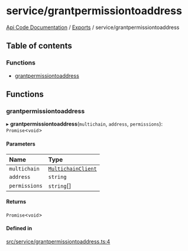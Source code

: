 # service/grantpermissiontoaddress
 
[Api Code Documentation](../README.md) / [Exports](../modules.md) / service/grantpermissiontoaddress

## Table of contents

### Functions

- [grantpermissiontoaddress](service_grantpermissiontoaddress.md#grantpermissiontoaddress)

## Functions

### grantpermissiontoaddress

▸ **grantpermissiontoaddress**(`multichain`, `address`, `permissions`): `Promise`<`void`\>

#### Parameters

| Name | Type |
| :------ | :------ |
| `multichain` | [`MultichainClient`](../interfaces/service_Client_h.MultichainClient.md) |
| `address` | `string` |
| `permissions` | `string`[] |

#### Returns

`Promise`<`void`\>

#### Defined in

[src/service/grantpermissiontoaddress.ts:4](https://github.com/openkfw/TruBudget/blob/a06c11b/api/src/service/grantpermissiontoaddress.ts#L4)
